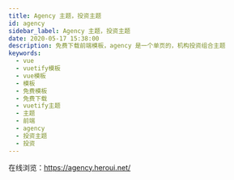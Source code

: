 ```yaml
---
title: Agency 主题，投资主题
id: agency
sidebar_label: Agency 主题，投资主题
date: 2020-05-17 15:38:00
description: 免费下载前端模板，agency 是一个单页的，机构投资组合主题
keywords:
  - vue
  - vuetify模板
  - vue模板
  - 模板
  - 免费模板
  - 免费下载
  - vuetify主题
  - 主题
  - 前端
  - agency
  - 投资主题
  - 投资
---
```


在线浏览：https://agency.heroui.net/
